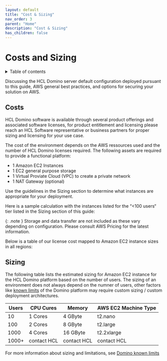 ```yaml
---
layout: default
title: "Cost & Sizing"
nav_order: 3
parent: "Home"
description: "Cost & Sizing"
has_children: false
---
```



<h1>Costs and Sizing</h1>

<details close markdown="block">
  <summary>
    Table of contents
  </summary>
  {: .text-delta }
1. TOC
{:toc}
</details>

Discussing the HCL Domino server default configuration deployed pursuant to this guide, AWS general best practices, and options for securing your solution on AWS.

## Costs

HCL Domino software is available through several product offerings and associated software licenses, for product entitlement and licensing please reach an HCL Software representative or business partners for proper sizing and licensing for your use case.

The cost of the environment depends on the AWS ressources used and the number of HCL Domino licenses required. The following assets are required to provide a functional platform:
* 1 Amazon EC2 Instances
* 1 EC2 general purpose storage
* 1 Virtual Proviate Cloud (VPC) to create a private network
* 1 NAT Gateway (optional)

Use the guidelines in the Sizing section to determine what instances are appropriate for your deployment.
   
Here is a sample calculation with the instances listed for the “<100 users“ tier listed in the Sizing section of this guide: 

{: .note }
Storage and data transfer are not included as these vary depending on configuration. Please consult AWS Pricing for the latest information.

Below is a table of our license cost mapped to Amazon EC2 instance sizes in all regions:

## Sizing

The following table lists the estimated sizing for Amazon EC2 instance for the HCL Domino platform based on the number of users. The sizing of an environment does not always depend on the numner of users, other factors like [known limits](https://help.hcltechsw.com/dom_designer/11.0.1/basic/H_NOTES_AND_DOMINO_KNOWN_LIMITS.html) of the Domino platform may require custom sizing / custom deployment architectures. 

Users | CPU Cures | Memory | AWS EC2 Machine Type
---|---|---|---
10    |	1 Cores	| 4 GByte  | t2.nano
100	  | 2 Cores |	8 GByte  | t2.large
1000  | 4 Cores	| 16 GByte | t2.2xlarge
1000+	| contact HCL |	contact HCL | contact HCL

For more information about sizing and limitations, see [Domino known limits](https://help.hcltechsw.com/dom_designer/11.0.1/basic/H_NOTES_AND_DOMINO_KNOWN_LIMITS.html)


